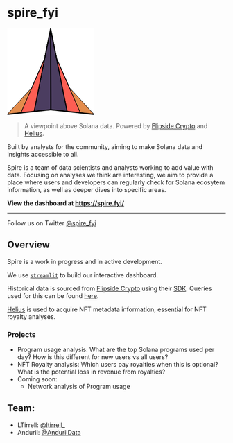 # spire_fyi

<img alt="Spire" src="assets/images/spire_logo.png" width="200" height="200">

> A viewpoint above Solana data. Powered by [Flipside Crypto](https://flipsidecrypto.xyz/) and [Helius](https://helius.xyz/).

Built by analysts for the community, aiming to make Solana data and insights accessible to all.

Spire is a team of data scientists and analysts working to add value with data.
Focusing on analyses we think are interesting, we aim to provide a place where users and developers can regularly check for Solana ecosytem information, as well as deeper dives into specific areas.

**View the dashboard at https://spire.fyi/**

----
Follow us on Twitter [@spire_fyi](https://twitter.com/spire_fyi)

## Overview
Spire is a work in progress and in active development.

We use [`streamlit`](https://streamlit.io/) to build our interactive dashboard.

Historical data is sourced from [Flipside Crypto](https://flipsidecrypto.xyz/) using their [SDK](https://sdk.flipsidecrypto.xyz/shroomdk).
Queries used for this can be found [here](sql).

[Helius](https://helius.xyz/) is used to acquire NFT metadata information, essential for NFT royalty analyses.

### Projects
- Program usage analysis: What are the top Solana programs used per day? How is this different for new users vs all users?
- NFT Royalty analysis: Which users pay royalties when this is optional? What is the potential loss in revenue from royalties?
- Coming soon:
  - Network analysis of Program usage

## Team:
- LTirrell: [@ltirrell_](https://twitter.com/ltirrell_)
- Anduril: [@AndurilData](https://twitter.com/AndurilData)
